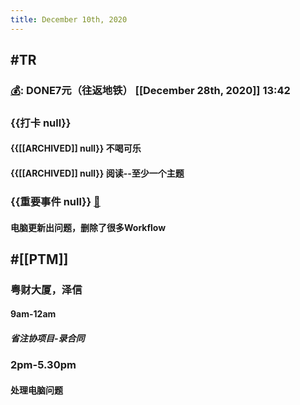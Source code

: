 ```yaml
---
title: December 10th, 2020
---
```


## #TR
### [💰]([[Bill]]): DONE7元（往返地铁） [[December 28th, 2020]] 13:42

### {{打卡 null}}
#### {{[[ARCHIVED]] null}} 不喝可乐

#### {{[[ARCHIVED]] null}} 阅读--至少一个主题

### {{重要事件 null}} [🧸]([[Theday]])
#### 电脑更新出问题，删除了很多Workflow

#### 

## #[[PTM]]
### 粤财大厦，泽信
#### 9am-12am
##### 省注协项目-录合同

### 2pm-5.30pm
#### 处理电脑问题

